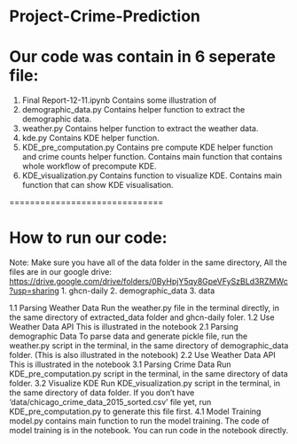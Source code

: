 # Project-Crime-Prediction
# Our code was contain in 6 seperate file:

1. Final Report-12-11.ipynb
    Contains some illustration of 
2. demographic_data.py
    Contains helper function to extract the demographic data.
3. weather.py
    Contains helper function to extract the weather data.
4. kde.py
    Contains KDE helper function.
5. KDE_pre_computation.py
    Contains pre compute KDE helper function and crime counts helper function.
    Contains main function that contains whole workflow of precompute KDE.
6. KDE_visualization.py
    Contains function to visualize KDE.
    Contains main function that can show KDE visualisation.


==============================
# How to run our code:

Note: Make sure you have all of the data folder in the same directory,
      All the files are in our google drive: 
      https://drive.google.com/drive/folders/0ByHpjY5qy8GpeVFySzBLd3RZMWc?usp=sharing
	1. ghcn-daily
	2. demographic_data
	3. data

1.1 Parsing Weather Data
	Run the weather.py file in the terminal directly, in the same directory 
    	of extracted_data folder and ghcn-daily foler.
1.2 Use Weather Data API
    	This is illustrated in the notebook 
2.1 Parsing demographic Data
    	To parse data and generate pickle file, run the weather.py script in the terminal,
    	in the same directory of demographic_data folder.
    	(This is also illustrated in the notebook)
2.2 Use Weather Data API
    	This is illustrated in the notebook 
3.1 Parsing Crime Data 
    	Run KDE_pre_computation.py script in the terminal,
    	in the same directory of data folder.
3.2 Visualize KDE
    	Run KDE_visualization.py script in the terminal, in the same directory of data folder.
    	If you don’t have ‘data/chicago_crime_data_2015_sorted.csv’ file yet, 
        run KDE_pre_computation.py to generate this file first. 
4.1 Model Training
	model.py contains main function to run the model training.
	The code of model training is in the notebook. 
	You can run code in the notebook directly.
